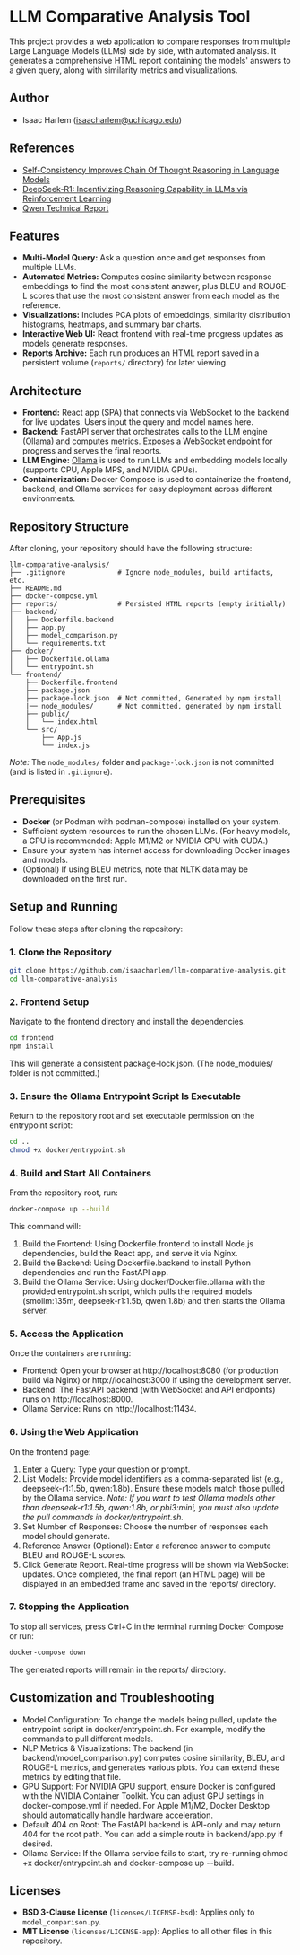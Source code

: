 # LLM Comparative Analysis Tool

This project provides a web application to compare responses from multiple Large Language Models (LLMs) side by side, with automated analysis. It generates a comprehensive HTML report containing the models' answers to a given query, along with similarity metrics and visualizations.

## Author
- Isaac Harlem (isaacharlem@uchicago.edu)

## References
- [Self-Consistency Improves Chain Of Thought Reasoning in Language Models](https://arxiv.org/abs/2203.11171)
- [DeepSeek-R1: Incentivizing Reasoning Capability in LLMs via Reinforcement Learning](https://arxiv.org/abs/2501.12948)
- [Qwen Technical Report](https://github.com/QwenLM/Qwen/blob/main/QWEN_TECHNICAL_REPORT.pdf)

## Features

- **Multi-Model Query:** Ask a question once and get responses from multiple LLMs.
- **Automated Metrics:** Computes cosine similarity between response embeddings to find the most consistent answer, plus BLEU and ROUGE-L scores that use the most consistent answer from each model as the reference.
- **Visualizations:** Includes PCA plots of embeddings, similarity distribution histograms, heatmaps, and summary bar charts.
- **Interactive Web UI:** React frontend with real-time progress updates as models generate responses.
- **Reports Archive:** Each run produces an HTML report saved in a persistent volume (`reports/` directory) for later viewing.

## Architecture

- **Frontend:** React app (SPA) that connects via WebSocket to the backend for live updates. Users input the query and model names here.
- **Backend:** FastAPI server that orchestrates calls to the LLM engine (Ollama) and computes metrics. Exposes a WebSocket endpoint for progress and serves the final reports.
- **LLM Engine:** [Ollama](https://github.com/ollama/ollama) is used to run LLMs and embedding models locally (supports CPU, Apple MPS, and NVIDIA GPUs).
- **Containerization:** Docker Compose is used to containerize the frontend, backend, and Ollama services for easy deployment across different environments.

## Repository Structure

After cloning, your repository should have the following structure:

```
llm-comparative-analysis/
├── .gitignore             # Ignore node_modules, build artifacts, etc.
├── README.md
├── docker-compose.yml
├── reports/               # Persisted HTML reports (empty initially)
├── backend/
│   ├── Dockerfile.backend
│   ├── app.py
│   ├── model_comparison.py
│   └── requirements.txt
├── docker/
│   ├── Dockerfile.ollama
│   └── entrypoint.sh
└── frontend/
    ├── Dockerfile.frontend
    ├── package.json
    ├── package-lock.json  # Not committed, Generated by npm install
    |── node_modules/      # Not committed, generated by npm install
    ├── public/
    │   └── index.html
    └── src/
        ├── App.js
        └── index.js
``````

*Note:* The `node_modules/` folder and `package-lock.json` is not committed (and is listed in `.gitignore`).

## Prerequisites

- **Docker** (or Podman with podman-compose) installed on your system.
- Sufficient system resources to run the chosen LLMs. (For heavy models, a GPU is recommended: Apple M1/M2 or NVIDIA GPU with CUDA.)
- Ensure your system has internet access for downloading Docker images and models.
- (Optional) If using BLEU metrics, note that NLTK data may be downloaded on the first run.

## Setup and Running

Follow these steps after cloning the repository:

### 1. Clone the Repository

```bash
git clone https://github.com/isaacharlem/llm-comparative-analysis.git
cd llm-comparative-analysis
```
### 2. Frontend Setup
Navigate to the frontend directory and install the dependencies.
```bash
cd frontend
npm install
```
This will generate a consistent package-lock.json. (The node_modules/ folder is not committed.)

### 3. Ensure the Ollama Entrypoint Script Is Executable
Return to the repository root and set executable permission on the entrypoint script:
```bash
cd ..
chmod +x docker/entrypoint.sh
```

### 4. Build and Start All Containers
From the repository root, run:
```bash
docker-compose up --build
```
This command will:
1. Build the Frontend: Using Dockerfile.frontend to install Node.js dependencies, build the React app, and serve it via Nginx.
2. Build the Backend: Using Dockerfile.backend to install Python dependencies and run the FastAPI app.
3. Build the Ollama Service: Using docker/Dockerfile.ollama with the provided entrypoint.sh script, which pulls the required models (smollm:135m, deepseek-r1:1.5b, qwen:1.8b) and then starts the Ollama server.

### 5. Access the Application
Once the containers are running:
* Frontend:
    Open your browser at http://localhost:8080 (for production build via Nginx) or http://localhost:3000 if using the development server.
* Backend:
    The FastAPI backend (with WebSocket and API endpoints) runs on http://localhost:8000.
* Ollama Service:
    Runs on http://localhost:11434.

### 6. Using the Web Application
On the frontend page:
1. Enter a Query: Type your question or prompt.
2. List Models: Provide model identifiers as a comma-separated list (e.g., deepseek-r1:1.5b, qwen:1.8b). Ensure these models match those pulled by the Ollama service. *Note: If you want to test Ollama models other than deepseek-r1:1.5b, qwen:1.8b, or phi3:mini, you must also update the pull commands in docker/entrypoint.sh.*
3. Set Number of Responses: Choose the number of responses each model should generate.
4. Reference Answer (Optional): Enter a reference answer to compute BLEU and ROUGE-L scores.
5. Click Generate Report.
Real-time progress will be shown via WebSocket updates. Once completed, the final report (an HTML page) will be displayed in an embedded frame and saved in the reports/ directory.

### 7. Stopping the Application
To stop all services, press Ctrl+C in the terminal running Docker Compose or run:
```bash
docker-compose down
```
The generated reports will remain in the reports/ directory.

## Customization and Troubleshooting
* Model Configuration:
    To change the models being pulled, update the entrypoint script in docker/entrypoint.sh. For example, modify the commands to pull different models.
* NLP Metrics & Visualizations:
    The backend (in backend/model_comparison.py) computes cosine similarity, BLEU, and ROUGE-L metrics, and generates various plots. You can extend these metrics by editing that file.
* GPU Support:
    For NVIDIA GPU support, ensure Docker is configured with the NVIDIA Container Toolkit. You can adjust GPU settings in docker-compose.yml if needed. For Apple M1/M2, Docker Desktop should automatically handle hardware acceleration.
* Default 404 on Root:
    The FastAPI backend is API-only and may return 404 for the root path. You can add a simple route in backend/app.py if desired.
* Ollama Service:
    If the Ollama service fails to start, try re-running chmod +x docker/entrypoint.sh and docker-compose up --build.

## Licenses

- **BSD 3-Clause License** (`licenses/LICENSE-bsd`): Applies only to `model_comparison.py`.
- **MIT License** (`licenses/LICENSE-app`): Applies to all other files in this repository.
